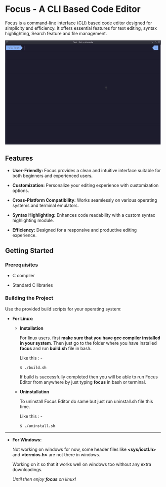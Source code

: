 # Focus - A CLI Based Code Editor

Focus is a command-line interface (CLI) based code editor designed for simplicity and efficiency. It offers essential features for text editing, syntax highlighting, Search feature and file management.

<img src="focus.gif" alt="Gif Video"/>

## Features

-  **User-Friendly:** Focus provides a clean and intuitive interface suitable for both beginners and experienced users.

-  **Customization:** Personalize your editing experience with customization options.

-  **Cross-Platform Compatibility:** Works seamlessly on various operating systems and terminal emulators.

-  **Syntax Highlighting:** Enhances code readability with a custom syntax highlighting module.

-  **Efficiency:** Designed for a responsive and productive editing experience.


## Getting Started

### Prerequisites

- C compiler

- Standard C libraries


### Building the Project

Use the provided build scripts for your operating system:

 - **For Linux:**

	- **Installation**

		For linux users. first **make sure that you have gcc compiler installed in your system**.
		Then just go to the folder where you have installed **focus** and run **build.sh** file in bash.

		Like this : -

	
		```
		$ ./build.sh
		```
		
		If build is successfully completed then you will be able to run Focus Editor from anywhere by just typing **focus** in bash or terminal.
	
	- **Uninstallation**

		To uninstall Focus Editor do same but just run uninstall.sh file this time.

		Like this : -
		```
		$ ./uninstall.sh
		```
<hr>
		
 - **For Windows:**

	Not working on windows for now, some header files like **<sys/ioctl.h>** and **<termios.h>** are not there in windows.

	Working on it so that it works well on windows too without any extra downloadings.

	_Until then enjoy **focus** on linux!_